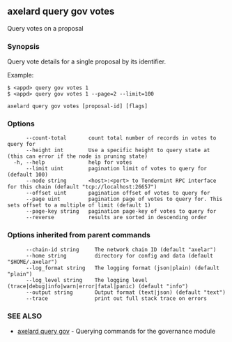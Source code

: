 ## axelard query gov votes

Query votes on a proposal

### Synopsis

Query vote details for a single proposal by its identifier.

Example:

```
$ <appd> query gov votes 1
$ <appd> query gov votes 1 --page=2 --limit=100
```

```
axelard query gov votes [proposal-id] [flags]
```

### Options

```
      --count-total       count total number of records in votes to query for
      --height int        Use a specific height to query state at (this can error if the node is pruning state)
  -h, --help              help for votes
      --limit uint        pagination limit of votes to query for (default 100)
      --node string       <host>:<port> to Tendermint RPC interface for this chain (default "tcp://localhost:26657")
      --offset uint       pagination offset of votes to query for
      --page uint         pagination page of votes to query for. This sets offset to a multiple of limit (default 1)
      --page-key string   pagination page-key of votes to query for
      --reverse           results are sorted in descending order
```

### Options inherited from parent commands

```
      --chain-id string     The network chain ID (default "axelar")
      --home string         directory for config and data (default "$HOME/.axelar")
      --log_format string   The logging format (json|plain) (default "plain")
      --log_level string    The logging level (trace|debug|info|warn|error|fatal|panic) (default "info")
      --output string       Output format (text|json) (default "text")
      --trace               print out full stack trace on errors
```

### SEE ALSO

- [axelard query gov](axelard_query_gov.md) - Querying commands for the governance module
